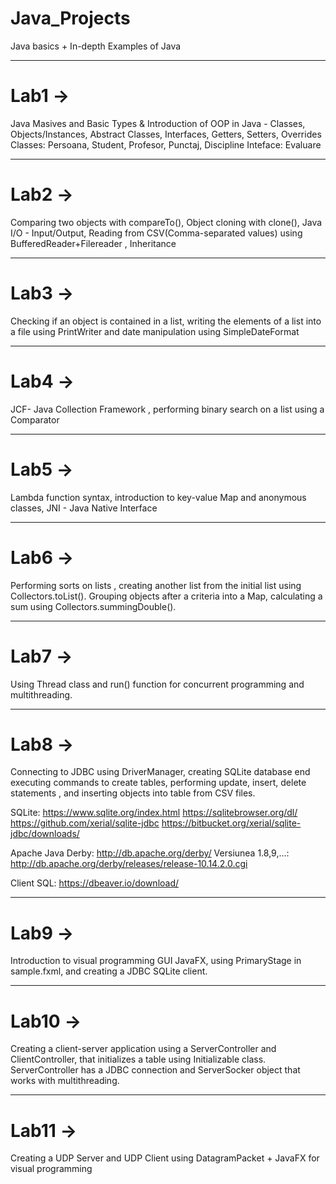 # Java_Projects
Java basics + In-depth Examples of Java

--------------------
# Lab1 ->
Java Masives and Basic Types & Introduction of OOP in Java - Classes, Objects/Instances, Abstract Classes, Interfaces, Getters, Setters, Overrides
Classes: Persoana, Student, Profesor, Punctaj, Discipline
Inteface: Evaluare

--------------------

# Lab2 ->
Comparing two objects with compareTo(), Object cloning with clone(), Java I/O - Input/Output, Reading from CSV(Comma-separated values) using BufferedReader+Filereader , Inheritance

--------------------

# Lab3 ->
Checking if an object is contained in a list, writing the elements of a list into a file using PrintWriter and date manipulation using SimpleDateFormat

--------------------

# Lab4 ->
JCF- Java Collection Framework , performing binary search on a list using a Comparator

--------------------

# Lab5 -> 
Lambda function syntax, introduction to key-value Map and anonymous classes, JNI - Java Native Interface

--------------------

# Lab6 ->
Performing sorts on lists , creating another list from the initial list using Collectors.toList().
Grouping objects after a criteria into a Map, calculating a sum using Collectors.summingDouble().

--------------------

# Lab7 ->
Using Thread class and run() function for concurrent programming and multithreading. 

--------------------

# Lab8 ->
Connecting to JDBC using DriverManager, creating SQLite database end executing commands to create tables, performing update, insert, delete statements , and inserting objects into table from CSV files.

SQLite:
https://www.sqlite.org/index.html
https://sqlitebrowser.org/dl/
https://github.com/xerial/sqlite-jdbc
https://bitbucket.org/xerial/sqlite-jdbc/downloads/

Apache Java Derby:
http://db.apache.org/derby/
Versiunea 1.8,9,...:
http://db.apache.org/derby/releases/release-10.14.2.0.cgi

Client SQL:
https://dbeaver.io/download/

----------------------

# Lab9 -> 
Introduction to visual programming GUI JavaFX, using PrimaryStage in sample.fxml, and creating a JDBC SQLite client.

----------------------

# Lab10 ->
Creating a client-server application using a ServerController and ClientController, that initializes a table using Initializable class. ServerController has a JDBC connection and ServerSocker object that works with multithreading.

-----------------------

# Lab11 ->
Creating a UDP Server and UDP Client using DatagramPacket + JavaFX for visual programming

